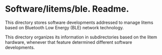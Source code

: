 # Software/litems/ble. Readme.

This directory stores software developments addressed to manage litems based on Bluetooth Low Energy (BLE) network technology.

This directory organizes its information in subdirectories based on the litem hardware, whenever that feature determined different software developments.
